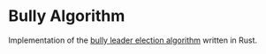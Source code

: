 # Bully Algorithm

Implementation of the [bully leader election algorithm](https://en.wikipedia.org/wiki/Bully_algorithm) written in Rust.
